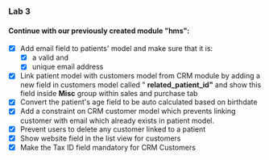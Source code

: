 
### Lab 3
#### Continue with our previously created module "hms":

- [x]  Add email field to patients' model and make sure that it is:
   - [x]  a valid and
   - [x]  unique email address
- [x]  Link patient model with customers model from CRM module by adding a new field in customers model called "
  **related_patient_id"** and show this field inside **Misc** group within sales and purchase tab
- [x]  Convert the patient's age field to be auto calculated based on birthdate
- [x]  Add a constraint on CRM customer model which prevents linking customer with email which already exists in patient
  model.
- [x]  Prevent users to delete any customer linked to a patient
- [x] Show website field in the list view for customers
- [x]  Make the Tax ID field mandatory for CRM Customers